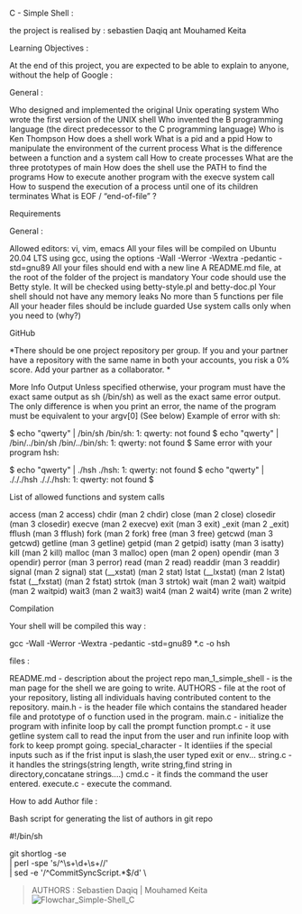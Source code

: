 C - Simple Shell :

the project is realised by : sebastien Daqiq ant Mouhamed Keita


Learning Objectives :

At the end of this project, you are expected to be able to explain to anyone, without the help of Google :


General :

Who designed and implemented the original Unix operating system Who wrote the first version of the UNIX shell Who invented the B programming language (the direct predecessor to the C programming language) Who is Ken Thompson How does a shell work What is a pid and a ppid How to manipulate the environment of the current process What is the difference between a function and a system call How to create processes What are the three prototypes of main How does the shell use the PATH to find the programs How to execute another program with the execve system call How to suspend the execution of a process until one of its children terminates What is EOF / “end-of-file” ?


Requirements 

General :

Allowed editors: vi, vim, emacs All your files will be compiled on Ubuntu 20.04 LTS using gcc, using the options -Wall -Werror -Wextra -pedantic -std=gnu89 All your files should end with a new line A README.md file, at the root of the folder of the project is mandatory Your code should use the Betty style. It will be checked using betty-style.pl and betty-doc.pl Your shell should not have any memory leaks No more than 5 functions per file All your header files should be include guarded Use system calls only when you need to (why?)



GitHub

*There should be one project repository per group. If you and your partner have a repository with the same name in both your accounts, you risk a 0% score. Add your partner as a collaborator. *

More Info Output Unless specified otherwise, your program must have the exact same output as sh (/bin/sh) as well as the exact same error output. The only difference is when you print an error, the name of the program must be equivalent to your argv[0] (See below) Example of error with sh:

$ echo "qwerty" | /bin/sh /bin/sh: 1: qwerty: not found $ echo "qwerty" | /bin/../bin/sh /bin/../bin/sh: 1: qwerty: not found $ Same error with your program hsh:

$ echo "qwerty" | ./hsh ./hsh: 1: qwerty: not found $ echo "qwerty" | ./././hsh ./././hsh: 1: qwerty: not found $



List of allowed functions and system calls

access (man 2 access) chdir (man 2 chdir) close (man 2 close) closedir (man 3 closedir) execve (man 2 execve) exit (man 3 exit) _exit (man 2 _exit) fflush (man 3 fflush) fork (man 2 fork) free (man 3 free) getcwd (man 3 getcwd) getline (man 3 getline) getpid (man 2 getpid) isatty (man 3 isatty) kill (man 2 kill) malloc (man 3 malloc) open (man 2 open) opendir (man 3 opendir) perror (man 3 perror) read (man 2 read) readdir (man 3 readdir) signal (man 2 signal) stat (__xstat) (man 2 stat) lstat (__lxstat) (man 2 lstat) fstat (__fxstat) (man 2 fstat) strtok (man 3 strtok) wait (man 2 wait) waitpid (man 2 waitpid) wait3 (man 2 wait3) wait4 (man 2 wait4) write (man 2 write)



Compilation

Your shell will be compiled this way :

gcc -Wall -Werror -Wextra -pedantic -std=gnu89 *.c -o hsh


files : 

README.md - description about the project repo
man_1_simple_shell - is the man page for the shell we are going to write.
AUTHORS - file at the root of your repository, listing all individuals having contributed content to the repository.
main.h - is the header file which contains the standared header file and prototype of o function used in the program.
main.c - initialize the program with infinite loop by call the prompt function
prompt.c - it use getline system call to read the input from the user and run infinite loop with fork to keep prompt going.
special_character - It identiies if the special inputs such as if the frist input is slash,the user typed exit or env...
string.c -it handles the strings(string length, write string,find string in directory,concatane strings....)
cmd.c - it finds the command the user entered.
execute.c - execute the command.


How to add Author file :

Bash script for generating the list of authors in git repo

#!/bin/sh

git shortlog -se \
  | perl -spe 's/^\s+\d+\s+//' \
  | sed -e '/^CommitSyncScript.*$/d' \
  > AUTHORS :  Sebastien Daqiq | Mouhamed Keita
> ![Flowchar_Simple-Shell_C](https://github.com/user-attachments/assets/bac97db2-823d-4c4c-93cf-70800cfa3673)







